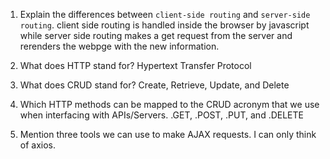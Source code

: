 1. Explain the differences between `client-side routing` and `server-side routing`.
client side routing is handled inside the browser by javascript while server side routing makes a get request from the server and rerenders the webpge with the new information.

1. What does HTTP stand for? 
Hypertext Transfer Protocol

1. What does CRUD stand for? 
Create, Retrieve, Update, and Delete

1. Which HTTP methods can be mapped to the CRUD acronym that we use when interfacing with APIs/Servers.
.GET, .POST, .PUT, and .DELETE

1. Mention three tools we can use to make AJAX requests.
I can only think of axios.